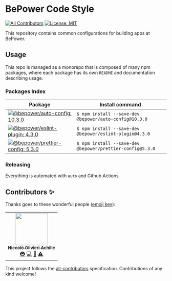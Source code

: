 # BePower Code Style

<!-- prettier-ignore-start -->
<!-- ALL-CONTRIBUTORS-BADGE:START - Do not remove or modify this section -->
[badge-all-contributors]: https://img.shields.io/badge/all_contributors-1-orange.svg
<!-- ALL-CONTRIBUTORS-BADGE:END -->
<!-- prettier-ignore-end -->

[![All Contributors][badge-all-contributors]](#contributors-) [![License: MIT](https://img.shields.io/badge/License-MIT-green.svg)](LICENSE.md)

This repository contains common configurations for building apps at BePower.

## Usage

This repo is managed as a monorepo that is composed of many npm packages, where each package has its own `README` and documentation describing usage.

### Packages Index

<!-- PACKAGES-TABLE:START - Do not remove or modify this section -->
<!-- prettier-ignore-start -->
| Package | Install command |
| --- | --- |
| [![@bepower/auto-config: 10.3.0](https://img.shields.io/badge/@bepower/auto--config-10.3.0-brightgreen.svg)](packages/auto-config) | `$ npm install --save-dev @bepower/auto-config@10.3.0` |
| [![@bepower/eslint-plugin: 4.3.0](https://img.shields.io/badge/@bepower/eslint--plugin-4.3.0-brightgreen.svg)](packages/eslint-plugin) | `$ npm install --save-dev @bepower/eslint-plugin@4.3.0` |
| [![@bepower/prettier-config: 5.3.0](https://img.shields.io/badge/@bepower/prettier--config-5.3.0-brightgreen.svg)](packages/prettier-config) | `$ npm install --save-dev @bepower/prettier-config@5.3.0` |
<!-- prettier-ignore-end -->
<!-- PACKAGES-TABLE:END -->

### Releasing

Everything is automated with `auto` and Github Actions

## Contributors ✨

Thanks goes to these wonderful people ([emoji key](https://allcontributors.org/docs/en/emoji-key)):

<!-- ALL-CONTRIBUTORS-LIST:START - Do not remove or modify this section -->
<!-- prettier-ignore-start -->
<!-- markdownlint-disable -->
<table>
  <tr>
    <td align="center"><a href="https://github.com/NiccoloOlivieriAchille"><img src="https://avatars.githubusercontent.com/u/55181558?v=4?s=100" width="100px;" alt=""/><br /><sub><b>Niccolò Olivieri Achille</b></sub></a><br /><a href="#infra-NiccoloOlivieriAchille" title="Infrastructure (Hosting, Build-Tools, etc)">🚇</a> <a href="https://github.com/BePowerDeploy <it.aws@bepower.com>/@bepower/dev-configs/commits?author=NiccoloOlivieriAchille" title="Code">💻</a> <a href="https://github.com/BePowerDeploy <it.aws@bepower.com>/@bepower/dev-configs/commits?author=NiccoloOlivieriAchille" title="Documentation">📖</a> <a href="https://github.com/BePowerDeploy <it.aws@bepower.com>/@bepower/dev-configs/commits?author=NiccoloOlivieriAchille" title="Tests">⚠️</a></td>
  </tr>
</table>

<!-- markdownlint-restore -->
<!-- prettier-ignore-end -->

<!-- ALL-CONTRIBUTORS-LIST:END -->

This project follows the [all-contributors](https://github.com/all-contributors/all-contributors) specification. Contributions of any kind welcome!
